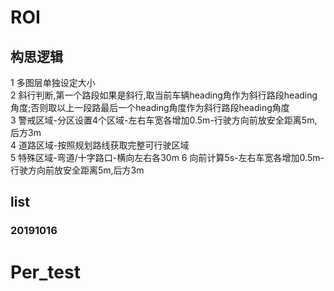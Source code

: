 # ROI  
## 构思逻辑  
1 多图层单独设定大小  
2 斜行判断,第一个路段如果是斜行,取当前车辆heading角作为斜行路段heading角度;否则取以上一段路最后一个heading角度作为斜行路段heading角度  
3 警戒区域-分区设置4个区域-左右车宽各增加0.5m-行驶方向前放安全距离5m,后方3m   
4 道路区域-按照规划路线获取完整可行驶区域  
5 特殊区域-弯道/十字路口-横向左右各30m
6 向前计算5s-左右车宽各增加0.5m-行驶方向前放安全距离5m,后方3m

## list
### 20191016


# Per_test